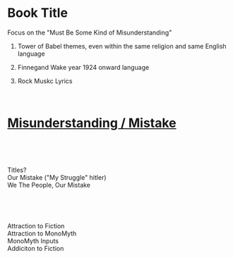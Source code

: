 # Book Title

Focus on the "Must Be Some Kind of Misunderstanding"

1. Tower of Babel themes, even within the same religion and same English language

2. Finnegand Wake year 1924 onward language

3. Rock Muskc Lyrics

&nbsp;

# [Misunderstanding / Mistake](Misunderstanding_Mistake.md)

&nbsp;

&nbsp;

Titles?    
Our Mistake ("My Struggle" hitler)    
We The People, Our Mistake     

&nbsp;

&nbsp;

Attraction to Fiction   
Attraction to MonoMyth   
MonoMyth Inputs   
Addiciton to Fiction    
